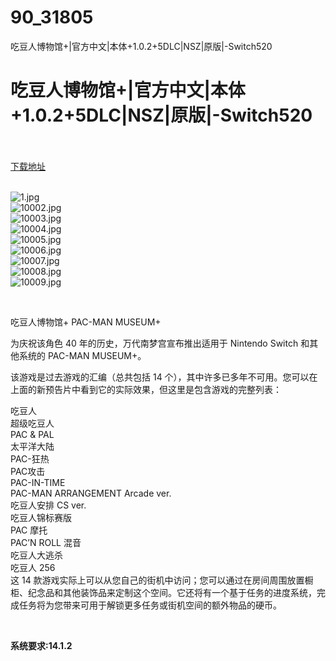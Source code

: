 # 90_31805
吃豆人博物馆+|官方中文|本体+1.0.2+5DLC|NSZ|原版|-Switch520
# 吃豆人博物馆+|官方中文|本体+1.0.2+5DLC|NSZ|原版|-Switch520
 <br/></br>
[下载地址](https://www.switch520.cc/article/31805 "下载地址")
<br/></br>

<p><img title="1.jpg" src="https://www.switch520.cc/muke_img/2022_05_26_53cb815194e82.jpg" alt="1.jpg"><br>
<img title="10002.jpg" src="https://www.switch520.cc/muke_img/2022_05_26_ac69b276b6a25.jpg" alt="10002.jpg"><br>
<img title="10003.jpg" src="https://www.switch520.cc/muke_img/2022_05_26_5c43af0d57be2.jpg" alt="10003.jpg"><br>
<img title="10004.jpg" src="https://www.switch520.cc/muke_img/2022_05_26_9f7b3c1774845.jpg" alt="10004.jpg"><br>
<img title="10005.jpg" src="https://www.switch520.cc/muke_img/2022_05_26_df484eaae390d.jpg" alt="10005.jpg"><br>
<img title="10006.jpg" src="https://www.switch520.cc/muke_img/2022_05_26_9de94d16c03d2.jpg" alt="10006.jpg"><br>
<img title="10007.jpg" src="https://www.switch520.cc/muke_img/2022_05_26_04ca62cfef58c.jpg" alt="10007.jpg"><br>
<img title="10008.jpg" src="https://www.switch520.cc/muke_img/2022_05_26_122bb5ae0b9ac.jpg" alt="10008.jpg"><br>
<img title="10009.jpg" src="https://www.switch520.cc/muke_img/2022_05_26_24c5bfc0267d4.jpg" alt="10009.jpg"></p>
<p>&nbsp;</p>
<p>吃豆人博物馆+ PAC-MAN MUSEUM+</p>
<p>为庆祝该角色 40 年的历史，万代南梦宫宣布推出适用于 Nintendo Switch 和其他系统的 PAC-MAN MUSEUM+。</p>
<p>该游戏是过去游戏的汇编（总共包括 14 个），其中许多已多年不可用。您可以在上面的新预告片中看到它的实际效果，但这里是包含游戏的完整列表：</p>
<p>吃豆人<br>
超级吃豆人<br>
PAC &amp; PAL<br>
太平洋大陆<br>
PAC-狂热<br>
PAC攻击<br>
PAC-IN-TIME<br>
PAC-MAN ARRANGEMENT Arcade ver.<br>
吃豆人安排 CS ver.<br>
吃豆人锦标赛版<br>
PAC 摩托<br>
PAC’N ROLL 混音<br>
吃豆人大逃杀<br>
吃豆人 256<br>
这 14 款游戏实际上可以从您自己的街机中访问；您可以通过在房间周围放置橱柜、纪念品和其他装饰品来定制这个空间。它还将有一个基于任务的进度系统，完成任务将为您带来可用于解锁更多任务或街机空间的额外物品的硬币。</p>
<p>&nbsp;</p>
<p><strong>系统要求:14.1.2</strong></p>



